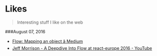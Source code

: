 # Likes

> Interesting stuff I like on the web

###August 07, 2016
- [Flow: Mapping an object â Medium](https://medium.com/@thejameskyle/flow-mapping-an-object-373d64c44592#.v9gecdwq0) 
- [Jeff Morrison - A Deepdive Into Flow at react-europe 2016 - YouTube](https://www.youtube.com/watch?v=VEaDsKyDxkY) 
